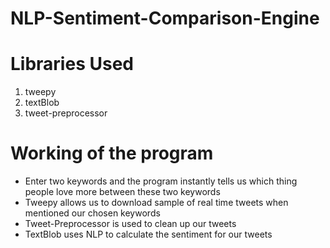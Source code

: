 # NLP-Sentiment-Comparison-Engine

# Libraries Used
1) tweepy
2) textBlob
3) tweet-preprocessor

# Working of the program
- Enter two keywords and the program instantly tells us which thing people love more between these two keywords
- Tweepy allows us to download sample of real time tweets when mentioned our chosen keywords
- Tweet-Preprocessor is used to clean up our tweets
- TextBlob uses NLP to calculate the sentiment for our tweets
